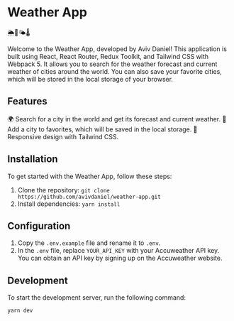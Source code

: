 # Weather App

🌦️🌈🌤️🌡️

Welcome to the Weather App, developed by Aviv Daniel! This application is built using React, React Router, Redux Toolkit, and Tailwind CSS with Webpack 5. It allows you to search for the weather forecast and current weather of cities around the world. You can also save your favorite cities, which will be stored in the local storage of your browser.

## Features

🌍 Search for a city in the world and get its forecast and current weather.
📌 Add a city to favorites, which will be saved in the local storage.
🎨 Responsive design with Tailwind CSS.

## Installation

To get started with the Weather App, follow these steps:

1. Clone the repository: `git clone https://github.com/avivdaniel/weather-app.git`
2. Install dependencies: `yarn install`

## Configuration

1. Copy the `.env.example` file and rename it to `.env`.
2. In the `.env` file, replace `YOUR_API_KEY` with your Accuweather API key. You can obtain an API key by signing up on the Accuweather website.

## Development

To start the development server, run the following command:

```shell
yarn dev
